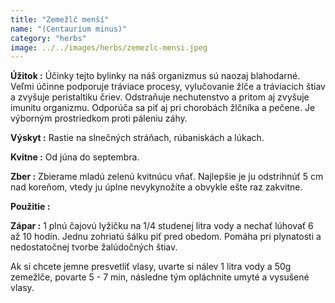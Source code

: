 ```yaml
---
title: "Zemežlč menší"
name: "(Centaurium minus)"
category: "herbs"
image: ../../images/herbs/zemezlc-mensi.jpeg
---
```


<strong>Úžitok :</strong> Účinky tejto bylinky na náš organizmus sú naozaj blahodarné. Veľmi účinne podporuje tráviace procesy, vylučovanie žlče a tráviacich štiav a zvyšuje peristaltiku čriev. Odstraňuje nechutenstvo a pritom aj zvyšuje imunitu organizmu. Odporúča sa piť aj pri chorobách žlčníka a pečene. Je výborným prostriedkom proti páleniu záhy.

<strong>Výskyt :</strong> Rastie na slnečných stráňach, rúbaniskách a lúkach.

<strong>Kvitne :</strong> Od júna do septembra.

<strong>Zber :</strong> Zbierame mladú zelenú kvitnúcu vňať. Najlepšie je ju odstrihnúť 5 cm nad koreňom, vtedy ju úplne nevykynožíte a obvykle ešte raz zakvitne.

<strong>Použitie :</strong>

<strong>Zápar :</strong> 1 plnú čajovú lyžičku na 1/4 studenej litra vody a nechať lúhovať 6 až 10 hodín. Jednu zohriatú šálku piť pred obedom. Pomáha pri plynatosti a nedostatočnej tvorbe žalúdočných štiav.

Ak si chcete jemne presvetliť vlasy, uvarte si nálev 1 litra vody a 50g zemežlče, povarte 5 - 7 min, následne tým opláchnite umyté a vysušené vlasy.
